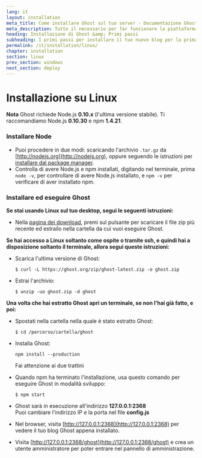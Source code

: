 ```yaml
---
lang: it
layout: installation
meta_title: Come installare Ghost sul tuo server - Documentazione Ghost
meta_description: Tutto il necessario per far funzionare la piattaforma di blogging Ghost in locale e in remoto.
heading: Installazione di Ghost &amp; Primi passi
subheading: I primi passi per installare il tuo nuovo blog per la prima volta.
permalink: /it/installation/linux/
chapter: installation
section: linux
prev_section: windows
next_section: deploy
---
```



# Installazione su Linux <a id="install-linux"></a>

<p class="note"><strong>Nota</strong> Ghost richiede Node.js <strong>0.10.x</strong> (l'ultima versione stabile). Ti raccomandiamo Node.js <strong>0.10.30</strong> e npm <strong>1.4.21</strong>.</p>

### Installare Node

*   Puoi procedere in due modi: scaricando l'archivio `.tar.gz` da [http://nodejs.org](http://nodejs.org), oppure seguendo le istruzioni per [installare dal package manager](https://github.com/joyent/node/wiki/Installing-Node.js-via-package-manager).
*   Controlla di avere Node.js e npm installati, digitando nel terminale, prima `node -v`, per controllare di avere Node.js installato, e `npm -v` per verificare di aver installato npm.

### Installare ed eseguire Ghost

**Se stai usando Linux sul tuo desktop, segui le seguenti istruzioni:**

*  Nella [pagina dei download](https://ghost.org/download/), premi sul pulsante per scaricare il file zip più recente ed estrailo nella cartella da cui vuoi eseguire Ghost.


**Se hai accesso a Linux soltanto come ospite o tramite ssh, e quindi hai a disposizione soltanto il terminale, allora segui queste istruzioni:**

*   Scarica l'ultima versione di Ghost:

    ```
    $ curl -L https://ghost.org/zip/ghost-latest.zip -o ghost.zip
    ```

*   Estrai l'archivio:

    ```
    $ unzip -uo ghost.zip -d ghost
    ```


**Una volta che hai estratto Ghost apri un terminale, se non l'hai già fatto, e poi:**

*   Spostati nella cartella nella quale è stato estratto Ghost:

    ```
    $ cd /percorso/cartella/ghost
    ```

*   Installa Ghost:

    ```
    npm install --production
    ```
    <span class="note">Fai attenzione ai due trattini</span>

*   Quando npm ha terminato l'installazione, usa questo comando per eseguire Ghost in modalità sviluppo:

    ```
    $ npm start
    ```

*   Ghost sarà in esecuzione all'indirizzo **127.0.0.1:2368**<br />
    <span class="note">Puoi cambiare l'indirizzo IP e la porta nel file **config.js**</span>

*   Nel browser, visita [http://127.0.0.1:2368](http://127.0.0.1:2368) per vedere il tuo blog Ghost appena installato.
*   Visita [http://127.0.0.1:2368/ghost](http://127.0.0.1:2368/ghost) e crea un utente amministratore per poter entrare nel pannello di amministrazione.
